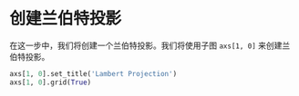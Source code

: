 # 创建兰伯特投影

在这一步中，我们将创建一个兰伯特投影。我们将使用子图 `axs[1, 0]` 来创建兰伯特投影。

```python
axs[1, 0].set_title('Lambert Projection')
axs[1, 0].grid(True)
```
